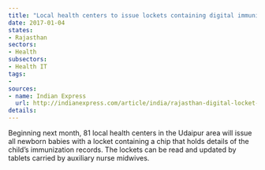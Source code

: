 ```yaml
---
title: "Local health centers to issue lockets containing digital immunization records to newborns in Udaipur"
date: 2017-01-04
states:
- Rajasthan
sectors:
- Health
subsectors:
- Health IT
tags:
- 
sources:
- name: Indian Express
  url: http://indianexpress.com/article/india/rajasthan-digital-locket-to-track-immunisation-details-of-infants-4451780/
details:
---
```


Beginning next month, 81 local health centers in the Udaipur area will issue all newborn babies with a locket containing a chip that holds details of the child’s immunization records. The lockets can be read and updated by tablets carried by auxiliary nurse midwives.
